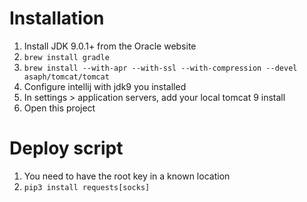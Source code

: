 # Installation
1. Install JDK 9.0.1+ from the Oracle website
1. `brew install gradle`
1. `brew install --with-apr --with-ssl --with-compression --devel asaph/tomcat/tomcat`
1. Configure intellij with jdk9 you installed
1. In settings > application servers, add your local tomcat 9 install
1. Open this project

# Deploy script
1. You need to have the root key in a known location
2. `pip3 install requests[socks]` 